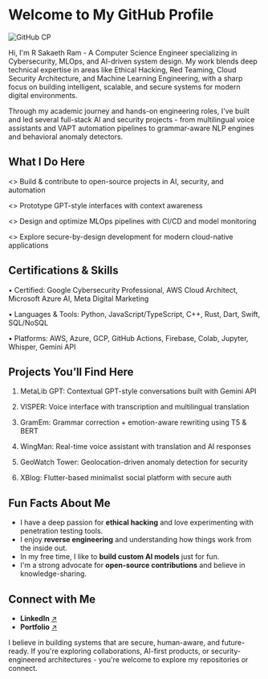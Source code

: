 # Welcome to My GitHub Profile

![GitHub CP](https://github.com/user-attachments/assets/e4156d4a-d473-4837-9fd3-156ebb975122)


Hi, I'm R Sakaeth Ram - A Computer Science Engineer specializing in Cybersecurity, MLOps, and AI-driven system design. My work blends deep technical expertise in areas like Ethical Hacking, Red Teaming, Cloud Security Architecture, and Machine Learning Engineering, with a sharp focus on building intelligent, scalable, and secure systems for modern digital environments.

Through my academic journey and hands-on engineering roles, I've built and led several full-stack AI and security projects - from multilingual voice assistants and VAPT automation pipelines to grammar-aware NLP engines and behavioral anomaly detectors.

## What I Do Here

<> Build & contribute to open-source projects in AI, security, and automation

<> Prototype GPT-style interfaces with context awareness

<> Design and optimize MLOps pipelines with CI/CD and model monitoring

<> Explore secure-by-design development for modern cloud-native applications

## Certifications & Skills

• Certified: Google Cybersecurity Professional, AWS Cloud Architect, Microsoft Azure AI, Meta Digital Marketing

• Languages & Tools: Python, JavaScript/TypeScript, C++, Rust, Dart, Swift, SQL/NoSQL

• Platforms: AWS, Azure, GCP, GitHub Actions, Firebase, Colab, Jupyter, Whisper, Gemini API

## Projects You’ll Find Here

1. MetaLib GPT: Contextual GPT-style conversations built with Gemini API

2. VISPER: Voice interface with transcription and multilingual translation

3. GramEm: Grammar correction + emotion-aware rewriting using T5 & BERT

4. WingMan: Real-time voice assistant with translation and AI responses

5. GeoWatch Tower: Geolocation-driven anomaly detection for security

6. XBlog: Flutter-based minimalist social platform with secure auth

## Fun Facts About Me
- I have a deep passion for **ethical hacking** and love experimenting with penetration testing tools.
- I enjoy **reverse engineering** and understanding how things work from the inside out.
- In my free time, I like to **build custom AI models** just for fun.
- I'm a strong advocate for **open-source contributions** and believe in knowledge-sharing.

## Connect with Me
- **LinkedIn** [↗](https://www.linkedin.com/in/sakaeth-ram-82614731b/)
- **Portfolio** [↗](https://sakaethram.framer.website)

I believe in building systems that are secure, human-aware, and future-ready. If you're exploring collaborations, AI-first products, or security-engineered architectures - you're welcome to explore my repositories or connect.
